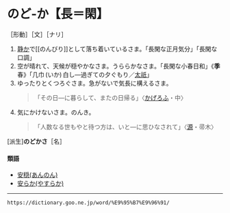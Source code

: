 # のど‐か【長＝閑】

［形動］［文］［ナリ］

1. [静か](しずか（静か／閑か）)で[[のんびり]]として落ち着いているさま。「長閑な正月気分」「長閑な口調」
2. 空が晴れて、天候が穏やかなさま。うららかなさま。「長閑な小春日和」《**季** 春》「几巾 (いか) 白し―過ぎての夕ぐもり／[太祇](https://dictionary.goo.ne.jp/word/person/%E7%82%AD%E5%A4%AA%E7%A5%87/#jn-140335)」
3. ゆったりとくつろぐさま。急がないで気長に構えるさま。
    >「その日―に暮らして、またの日帰る」〈[かげろふ](https://dictionary.goo.ne.jp/word/%E8%9C%BB%E8%9B%89%E6%97%A5%E8%A8%98/#jn-39744)・中〉
4. 気にかけないさま。のんき。
    >「人数なる世もやと待つ方は、いと―に思ひなされて」〈[源](https://dictionary.goo.ne.jp/word/%E6%BA%90%E6%B0%8F%E7%89%A9%E8%AA%9E/#jn-69890)・帚木〉
        

\[派生\]**のどかさ**［名］

#### 類語

-   [安穏(あんのん)](https://dictionary.goo.ne.jp/word/%E5%AE%89%E7%A9%8F/#jn-8879)
-   [安らか(やすらか)](https://dictionary.goo.ne.jp/word/%E5%AE%89%E3%82%89%E3%81%8B/#jn-221925)

---
`https://dictionary.goo.ne.jp/word/%E9%95%B7%E9%96%91/`